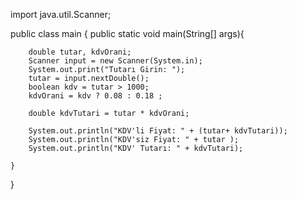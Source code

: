 import java.util.Scanner;

public class main {
    public static void main(String[] args){

        double tutar, kdvOrani;
        Scanner input = new Scanner(System.in);
        System.out.print("Tutarı Girin: ");
        tutar = input.nextDouble();
        boolean kdv = tutar > 1000;
        kdvOrani = kdv ? 0.08 : 0.18 ;
        
        double kdvTutari = tutar * kdvOrani;
        
        System.out.println("KDV'li Fiyat: " + (tutar+ kdvTutari));
        System.out.println("KDV'siz Fiyat: " + tutar );
        System.out.println("KDV' Tutarı: " + kdvTutari);

    }
}


